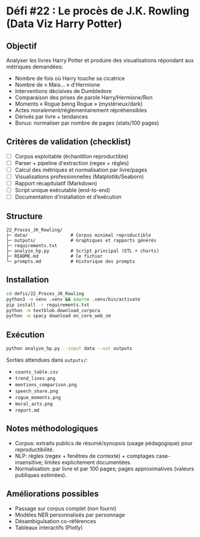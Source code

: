# Défi #22 : Le procès de J.K. Rowling (Data Viz Harry Potter)

## Objectif
Analyser les livres Harry Potter et produire des visualisations répondant aux métriques demandées:
- Nombre de fois où Harry touche sa cicatrice
- Nombre de « Mais… » d'Hermione
- Interventions décisives de Dumbledore
- Comparaison des prises de parole Harry/Hermione/Ron
- Moments « Rogue being Rogue » (mystérieux/dark)
- Actes moralement/réglementairement répréhensibles
- Dérivés par livre + tendances
- Bonus: normaliser par nombre de pages (stats/100 pages)

## Critères de validation (checklist)
- [ ] Corpus exploitable (échantillon reproductible)
- [ ] Parser + pipeline d'extraction (regex + règles)
- [ ] Calcul des métriques et normalisation par livre/pages
- [ ] Visualisations professionnelles (Matplotlib/Seaborn)
- [ ] Rapport récapitulatif (Markdown)
- [ ] Script unique exécutable (end-to-end)
- [ ] Documentation d’installation et d’exécution

## Structure
```
22_Proces_JK_Rowling/
├─ data/                # Corpus minimal reproductible
├─ outputs/             # Graphiques et rapports générés
├─ requirements.txt
├─ analyze_hp.py        # Script principal (ETL + charts)
├─ README.md            # Ce fichier
└─ prompts.md           # Historique des prompts
```

## Installation
```bash
cd defis/22_Proces_JK_Rowling
python3 -m venv .venv && source .venv/bin/activate
pip install -r requirements.txt
python -m textblob.download_corpora
python -m spacy download en_core_web_sm
```

## Exécution
```bash
python analyze_hp.py --input data --out outputs
```

Sorties attendues dans `outputs/`:
- `counts_table.csv`
- `trend_lines.png`
- `mentions_comparison.png`
- `speech_share.png`
- `rogue_moments.png`
- `moral_acts.png`
- `report.md`

## Notes méthodologiques
- Corpus: extraits publics de résumé/synopsis (usage pédagogique) pour reproductibilité.
- NLP: règles (regex + fenêtres de contexte) + comptages case-insensitive; limites explicitement documentées.
- Normalisation: par livre et par 100 pages; pages approximatives (valeurs publiques estimées).

## Améliorations possibles
- Passage sur corpus complet (non fourni)
- Modèles NER personnalisés par personnage
- Désambiguïsation co-références
- Tableaux interactifs (Plotly)
